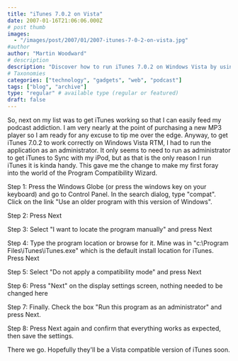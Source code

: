 ```yaml
---
title: "iTunes 7.0.2 on Vista"
date: 2007-01-16T21:06:06.000Z
# post thumb
images:
  - "/images/post/2007/01/2007-itunes-7-0-2-on-vista.jpg"
#author
author: "Martin Woodward"
# description
description: "Discover how to run iTunes 7.0.2 on Windows Vista by using the Program Compatibility Wizard for optimal syncing with your iPod."
# Taxonomies
categories: ["technology", "gadgets", "web", "podcast"]
tags: ["blog", "archive"]
type: "regular" # available type (regular or featured)
draft: false
---
```

So, next on my list was to get iTunes working so that I can easily feed my podcast addiction.  I am very nearly at the point of purchasing a new MP3 player so I am ready for any excuse to tip me over the edge.  Anyway, to get iTunes 7.0.2 to work correctly on Windows Vista RTM, I had to run the application as an administrator.  It only seems to need to run as administrator to get iTunes to Sync with my iPod, but as that is the only reason I run iTunes it is kinda handy.  This gave me the change to make my first foray into the world of the Program Compatibility Wizard. 

[](http://www.woodwardweb.com/WindowsLiveWriter/iTunes7.0.2onVista_1288F/itunes_step1%5B3%5D.png)Step 1:  Press the Windows Globe (or press the windows key on your keyboard) and go to Control Panel.  In the search dialog, type "compat".  Click on the link "Use an older program with this version of Windows". 

Step 2:  Press Next 

Step 3: Select "I want to locate the program manually" and press Next 

Step 4:  Type the program location or browse for it.  Mine was in "c:\Program Files\iTunes\iTunes.exe" which is the default install location for iTunes.  Press Next 

Step 5:  Select "Do not apply a compatibility mode" and press Next 

Step 6:  Press "Next" on the display settings screen, nothing needed to be changed here 

Step 7:  Finally.  Check the box "Run this program as an administrator" and press Next. 

Step 8:  Press Next again and confirm that everything works as expected, then save the settings.   

There we go.  Hopefully they'll be a Vista compatible version of iTunes soon.